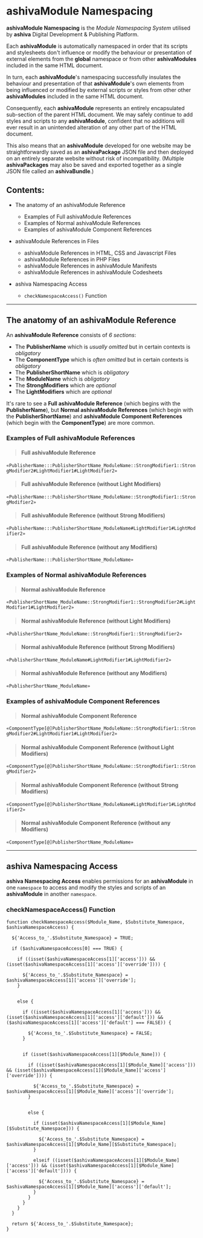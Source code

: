 # ashivaModule Namespacing

**ashivaModule Namespacing** is the _Module Namespacing System_ utilised by **ashiva** Digital Development & Publishing Platform.

Each **ashivaModule** is automatically namespaced in order that its scripts and stylesheets don't influence or modify the behaviour or presentation of external elements from the **global** namespace or from other **ashivaModules** included in the same HTML document.

In turn, each **ashivaModule**'s namespacing successfully insulates the behaviour and presentation of that **ashivaModule**'s own elements from being influenced or modified by external scripts or styles from other other **ashivaModules** included in the same HTML document.

Consequently, each **ashivaModule** represents an entirely encapsulated sub-section of the parent HTML document. We may safely continue to add styles and scripts to any **ashivaModule**, confident that no additions will ever result in an unintended alteration of any other part of the HTML document.

This also means that an **ashivaModule** developed for one website may be straightforwardly saved as an **ashivaPackage** JSON file and then deployed on an entirely separate website without risk of incompatibility. (Multiple **ashivaPackages** may also be saved and exported together as a single JSON file called an **ashivaBundle**.)

## Contents:

 - The anatomy of an ashivaModule Reference
   - Examples of Full ashivaModule References
   - Examples of Normal ashivaModule References
   - Examples of ashivaModule Component References
   
  - ashivaModule References in Files
    - ashivaModule References in HTML, CSS and Javascript Files
    - ashivaModule References in PHP Files
    - ashivaModule References in ashivaModule Manifests
    - ashivaModule References in ashivaModule Codesheets
   
 - ashiva Namespacing Access
   - `checkNamespaceAccess()` Function

_____

## The anatomy of an ashivaModule Reference

An **ashivaModule Reference** consists of *6 sections*:

 - The **PublisherName** which is *usually omitted* but in certain contexts is *obligatory*
 - The **ComponentType** which is *often omitted* but in certain contexts is *obligatory*
 - The **PublisherShortName** which is *obligatory*
 - The **ModuleName** which is *obligatory*
 - The **StrongModifiers** which are *optional*
 - The **LightModifiers** which are *optional*

It's rare to see a **Full ashivaModule Reference** (which begins with the **PublisherName**), but **Normal ashivaModule References** (which begin with the **PublisherShortName**) and **ashivaModule Component References** (which begin with the **ComponentType**) are more common.

### Examples of Full ashivaModule References

>  #### Full ashivaModule Reference

`«PublisherName:::PublisherShortName_ModuleName::StrongModifier1::StrongModifier2#LightModifier1#LightModifier2»`

>  #### Full ashivaModule Reference (without Light Modifiers)

`«PublisherName:::PublisherShortName_ModuleName::StrongModifier1::StrongModifier2»`

>  #### Full ashivaModule Reference (without Strong Modifiers)

`«PublisherName:::PublisherShortName_ModuleName#LightModifier1#LightModifier2»`

>  #### Full ashivaModule Reference (without any Modifiers)

`«PublisherName:::PublisherShortName_ModuleName»`


### Examples of Normal ashivaModule References

>  #### Normal ashivaModule Reference

`«PublisherShortName_ModuleName::StrongModifier1::StrongModifier2#LightModifier1#LightModifier2»`

>  #### Normal ashivaModule Reference (without Light Modifiers)

`«PublisherShortName_ModuleName::StrongModifier1::StrongModifier2»`

>  #### Normal ashivaModule Reference (without Strong Modifiers)

`«PublisherShortName_ModuleName#LightModifier1#LightModifier2»`

>  #### Normal ashivaModule Reference (without any Modifiers)

`«PublisherShortName_ModuleName»`


### Examples of ashivaModule Component References

>  #### Normal ashivaModule Component Reference

`«ComponentType[@]PublisherShortName_ModuleName::StrongModifier1::StrongModifier2#LightModifier1#LightModifier2»`

>  #### Normal ashivaModule Component Reference (without Light Modifiers)

`«ComponentType[@]PublisherShortName_ModuleName::StrongModifier1::StrongModifier2»`

>  #### Normal ashivaModule Component Reference (without Strong Modifiers)

`«ComponentType[@]PublisherShortName_ModuleName#LightModifier1#LightModifier2»`

>  #### Normal ashivaModule Component Reference (without any Modifiers)

`«ComponentType[@]PublisherShortName_ModuleName»`

_____

## ashiva Namespacing Access

**ashiva Namespacing Access** enables permissions for an **ashivaModule** in one `namespace` to access and modify the styles and scripts of an **ashivaModule** in another `namespace`.

### checkNamespaceAccess() Function

```
function checkNamespaceAccess($Module_Name, $Substitute_Namespace, $ashivaNamespaceAccess) {

  ${'Access_to_'.$Substitute_Namespace} = TRUE;

  if ($ashivaNamespaceAccess[0] === TRUE) {

    if ((isset($ashivaNamespaceAccess[1]['access'])) && (isset($ashivaNamespaceAccess[1]['access']['override']))) {

      ${'Access_to_'.$Substitute_Namespace} = $ashivaNamespaceAccess[1]['access']['override'];
    }


    else {

      if ((isset($ashivaNamespaceAccess[1]['access'])) && (isset($ashivaNamespaceAccess[1]['access']['default'])) && ($ashivaNamespaceAccess[1]['access']['default'] === FALSE)) {

        ${'Access_to_'.$Substitute_Namespace} = FALSE;
      }


      if (isset($ashivaNamespaceAccess[1][$Module_Name])) {

        if ((isset($ashivaNamespaceAccess[1][$Module_Name]['access'])) && (isset($ashivaNamespaceAccess[1][$Module_Name]['access']['override']))) {

          ${'Access_to_'.$Substitute_Namespace} = $ashivaNamespaceAccess[1][$Module_Name]['access']['override'];
        }


        else {

          if (isset($ashivaNamespaceAccess[1][$Module_Name][$Substitute_Namespace])) {

            ${'Access_to_'.$Substitute_Namespace} = $ashivaNamespaceAccess[1][$Module_Name][$Substitute_Namespace];
          }

          elseif ((isset($ashivaNamespaceAccess[1][$Module_Name]['access'])) && (isset($ashivaNamespaceAccess[1][$Module_Name]['access']['default']))) {

            ${'Access_to_'.$Substitute_Namespace} = $ashivaNamespaceAccess[1][$Module_Name]['access']['default'];
          }
        }
      }
    }
  }

  return ${'Access_to_'.$Substitute_Namespace};
}

```
